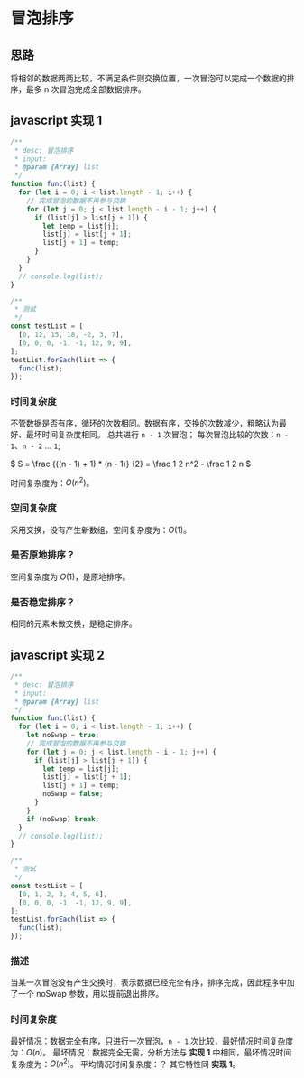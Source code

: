 # 冒泡排序

## 思路  
将相邻的数据两两比较，不满足条件则交换位置，一次冒泡可以完成一个数据的排序，最多 n 次冒泡完成全部数据排序。

## javascript 实现 1
```js
/**
 * desc: 冒泡排序
 * input:
 * @param {Array} list
 */
function func(list) {
  for (let i = 0; i < list.length - 1; i++) {
    // 完成冒泡的数据不再参与交换
    for (let j = 0; j < list.length - i - 1; j++) {
      if (list[j] > list[j + 1]) {
        let temp = list[j];
        list[j] = list[j + 1];
        list[j + 1] = temp;
      }
    }
  }
  // console.log(list);
}

/**
 * 测试
 */
const testList = [
  [0, 12, 15, 18, -2, 3, 7],
  [0, 0, 0, -1, -1, 12, 9, 9],
];
testList.forEach(list => {
  func(list);
});
```

### 时间复杂度
不管数据是否有序，循环的次数相同。数据有序，交换的次数减少，粗略认为最好、最坏时间复杂度相同。
总共进行 `n - 1` 次冒泡；
每次冒泡比较的次数：`n - 1`、`n - 2` ... `1`;

$ S = \frac {((n - 1) + 1) * (n - 1)} {2} = \frac 1 2 n^2 - \frac 1 2 n $

时间复杂度为：$O(n^2)$。

### 空间复杂度
采用交换，没有产生新数组，空间复杂度为：$O(1)$。

### 是否原地排序？
空间复杂度为 $O(1)$，是原地排序。

### 是否稳定排序？
相同的元素未做交换，是稳定排序。


## javascript 实现 2
```js
/**
 * desc: 冒泡排序
 * input:
 * @param {Array} list
 */
function func(list) {
  for (let i = 0; i < list.length - 1; i++) {
    let noSwap = true;
    // 完成冒泡的数据不再参与交换
    for (let j = 0; j < list.length - i - 1; j++) {
      if (list[j] > list[j + 1]) {
        let temp = list[j];
        list[j] = list[j + 1];
        list[j + 1] = temp;
        noSwap = false;
      }
    }
    if (noSwap) break;
  }
  // console.log(list);
}

/**
 * 测试
 */
const testList = [
  [0, 1, 2, 3, 4, 5, 6],
  [0, 0, 0, -1, -1, 12, 9, 9],
];
testList.forEach(list => {
  func(list);
});
```
### 描述
当某一次冒泡没有产生交换时，表示数据已经完全有序，排序完成，因此程序中加了一个 noSwap 参数，用以提前退出排序。

### 时间复杂度
最好情况：数据完全有序，只进行一次冒泡，`n - 1` 次比较，最好情况时间复杂度为：$O(n)$。
最坏情况：数据完全无需，分析方法与 **实现 1** 中相同，最坏情况时间复杂度为：$O(n^2)$。
平均情况时间复杂度：？
其它特性同 **实现 1**。

